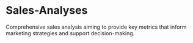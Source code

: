 # Sales-Analyses
Comprehensive sales analysis aiming to provide key metrics that inform marketing strategies and support decision-making.
